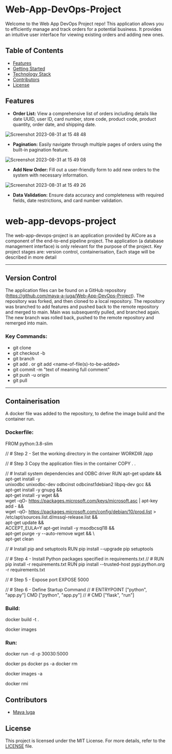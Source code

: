 # Web-App-DevOps-Project

Welcome to the Web App DevOps Project repo! This application allows you to efficiently manage and track orders for a potential business. It provides an intuitive user interface for viewing existing orders and adding new ones.

## Table of Contents

- [Features](#features)
- [Getting Started](#getting-started)
- [Technology Stack](#technology-stack)
- [Contributors](#contributors)
- [License](#license)

## Features

- **Order List:** View a comprehensive list of orders including details like date UUID, user ID, card number, store code, product code, product quantity, order date, and shipping date.
  
![Screenshot 2023-08-31 at 15 48 48](https://github.com/maya-a-iuga/Web-App-DevOps-Project/assets/104773240/3a3bae88-9224-4755-bf62-567beb7bf692)

- **Pagination:** Easily navigate through multiple pages of orders using the built-in pagination feature.
  
![Screenshot 2023-08-31 at 15 49 08](https://github.com/maya-a-iuga/Web-App-DevOps-Project/assets/104773240/d92a045d-b568-4695-b2b9-986874b4ed5a)

- **Add New Order:** Fill out a user-friendly form to add new orders to the system with necessary information.
  
![Screenshot 2023-08-31 at 15 49 26](https://github.com/maya-a-iuga/Web-App-DevOps-Project/assets/104773240/83236d79-6212-4fc3-afa3-3cee88354b1a)

- **Data Validation:** Ensure data accuracy and completeness with required fields, date restrictions, and card number validation.

# web-app-devops-project
The web-app-devops-project is an application provided by AICore as a component of the end-to-end pipeline project.
The application (a database management interface) is only relevant for the purpose of the project.
Key project stages are: version control, containerisation, 
Each stage will be described in more detail 
___
## Version Control
The application files can be found on a GitHub repository (https://github.com/maya-a-iuga/Web-App-DevOps-Project).
The repository was forked, and then cloned to a local repository. The repository was branched to add features and pushed back to the remote repository and merged to main. Main was subsequently pulled, and branched again. The new branch was rolled back, pushed to the remote repository and remerged into main.

### Key Commands: 
 - git clone <URI-of-repository>
 - git checkout -b <name-of-new-branch>
 - git branch
 - git add . or git add <name-of-file(s)-to-be-added>
 - git commit -m "text of meaning full comment"
  - git push -u origin <name-of-branch>
 - git pull
___
## Containerisation
A docker file was added to the repository, to define the image build and the container run.

### Dockerfile:

FROM python:3.8-slim

// # Step 2 - Set the working directory in the container
WORKDIR /app

// # Step 3 Copy the application files in the container
COPY . .

// # Install system dependencies and ODBC driver
RUN apt-get update && apt-get install -y \
    unixodbc unixodbc-dev odbcinst odbcinst1debian2 libpq-dev gcc && \
    apt-get install -y gnupg && \
    apt-get install -y wget && \
    wget -qO- https://packages.microsoft.com/keys/microsoft.asc | apt-key add - && \
    wget -qO- https://packages.microsoft.com/config/debian/10/prod.list > /etc/apt/sources.list.d/mssql-release.list && \
    apt-get update && \
    ACCEPT_EULA=Y apt-get install -y msodbcsql18 && \
    apt-get purge -y --auto-remove wget && \  
    apt-get clean

// # Install pip and setuptools
RUN pip install --upgrade pip setuptools

// # Step 4 - Install Python packages specified in requirements.txt
// # RUN pip install -r requirements.txt
RUN pip install --trusted-host pypi.python.org -r requirements.txt

// # Step 5 - Expose port 
EXPOSE 5000

// # Step 6 - Define Startup Command
// # ENTRYPOINT ["python", "app.py"]
CMD ["python", "app.py"]
// # CMD ["flask", "run"]


### Build:

docker build -t <image-name> .

docker images

### Run:

docker run -d -p 30030:5000 <image-name>

docker ps
docker ps -a
docker rm <container-id>

docker images -a

docker rmi <image-id>


## Contributors 

- [Maya Iuga]([https://github.com/yourusername](https://github.com/maya-a-iuga))

## License

This project is licensed under the MIT License. For more details, refer to the [LICENSE](LICENSE) file.
